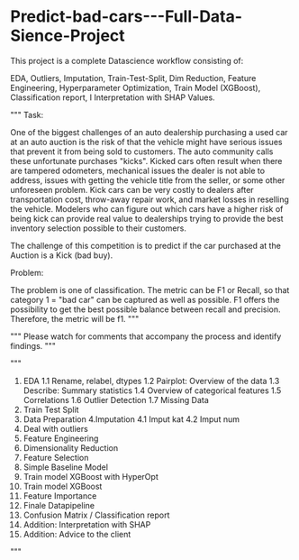 # Predict-bad-cars---Full-Data-Sience-Project




This project is a complete Datascience workflow consisting of:




EDA, 
Outliers, 
Imputation, 
Train-Test-Split, 
Dim Reduction, 
Feature Engineering, 
Hyperparameter Optimization, 
Train Model (XGBoost), 
Classification report, I
Interpretation with SHAP Values.





"""
Task:

One of the biggest challenges of an auto dealership purchasing a used car at an auto auction is the risk of 
that the vehicle might have serious issues that prevent it from being sold to customers. The auto community 
calls these unfortunate purchases "kicks".
Kicked cars often result when there are tampered odometers, mechanical issues the dealer is not able to 
address, issues with getting the vehicle title from the seller, or some other unforeseen problem. 
Kick cars can be very costly to dealers after transportation cost, throw-away repair work, and market 
losses in reselling the vehicle.
Modelers who can figure out which cars have a higher risk of being kick can provide real value to 
dealerships trying to provide the best inventory selection possible to their customers.

The challenge of this competition is to predict if the car purchased at the Auction is a Kick (bad buy).


Problem:     

The problem is one of classification. The metric can be F1 or Recall, so that category 1 = "bad car" can 
be captured as well as possible. F1 offers the possibility to get the best possible balance between 
recall and precision. Therefore, the metric will be f1.
"""





"""
Please watch for comments that accompany the process and identify findings. 
"""

"""
1. EDA
    1.1 Rename, relabel, dtypes
    1.2 Pairplot: Overview of the data
    1.3 Describe: Summary statistics
    1.4 Overview of categorical features
    1.5 Correlations
    1.6 Outlier Detection
    1.7 Missing Data
2. Train Test Split
3. Data Preparation
4.Imputation
    4.1 Imput kat
    4.2 Imput num
5. Deal with outliers
6. Feature Engineering
7. Dimensionality Reduction
8. Feature Selection
9. Simple Baseline Model
10. Train model XGBoost with HyperOpt
11. Train model XGBoost
12. Feature Importance
13. Finale Datapipeline
14. Confusion Matrix / Classification report
15. Addition: Interpretation with SHAP
16. Addition: Advice to the client

"""
